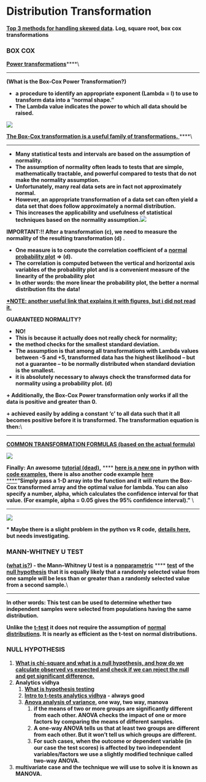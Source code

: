 # Distribution Transformation

[**Top 3 methods for handling skewed data**](https://towardsdatascience.com/top-3-methods-for-handling-skewed-data-1334e0debf45)**. Log, square root, box cox transformations**

### **BOX COX**

[**Power transformations**](https://machinelearningmastery.com/power-transforms-with-scikit-learn/?fbclid=IwAR37SGKEXWQ\_39qZLKAQ5WunSECo0JXsd3qgz3dPGITTGcVwHJla-\_7GLKg)****\
****

**(What is the Box-Cox Power Transformation?)**&#x20;

* **a procedure to identify an appropriate exponent (Lambda = l) to use to transform data into a “normal shape.”**
* **The Lambda value indicates the power to which all data should be raised.**

![](https://lh5.googleusercontent.com/3OZx1GhRUjnDqpD91pEYoXMCSq9aYtf\_6IIBgMJRj680OYddZlNachWfRfTVyB1TJlhzwQ\_m6iAINfTU2VSn4QoXwPbZPBNoQm7SQ4ijWw2001kCNKAVvKhpLpotNL\_btUEo8cui)

[**The Box-Cox transformation is a useful family of transformations.** ](http://www.itl.nist.gov/div898/handbook/eda/section3/eda336.htm)****\
****

* **Many statistical tests and intervals are based on the assumption of normality.**&#x20;
* **The assumption of normality often leads to tests that are simple, mathematically tractable, and powerful compared to tests that do not make the normality assumption.**&#x20;
* **Unfortunately, many real data sets are in fact not approximately normal.**&#x20;
* **However, an appropriate transformation of a data set can often yield a data set that does follow approximately a normal distribution.**
* &#x20;**This increases the applicability and usefulness of statistical techniques based on the normality assumption.**![](https://lh6.googleusercontent.com/zPpR\_hjhoZZkL5BjkI1n20Lu2AQW4PaY9sGgUDXr9dptmTHx4wK1n\_WpeTc5ACkr7LaQ\_38xHyl9KGO012SdHGpSg1lDmVd4GGgi7R195KEnxJHIMklq-tDcGRsRjj2T4Gs2ezSk)

**IMPORTANT:!! After a transformation (c), we need to measure the normality of the resulting transformation (d) .**&#x20;

* **One measure is to compute the correlation coefficient of a** [**normal probability plot**](http://www.itl.nist.gov/div898/handbook/eda/section3/normprpl.htm) **=> (d).**&#x20;
* **The correlation is computed between the vertical and horizontal axis variables of the probability plot and is a convenient measure of the linearity of the probability plot**&#x20;
* **In other words: the more linear the probability plot, the better a normal distribution fits the data!**

[**\*NOTE: another useful link that explains it with figures, but i did not read it.**](http://blog.minitab.com/blog/applying-statistics-in-quality-projects/how-could-you-benefit-from-a-box-cox-transformation)

**GUARANTEED NORMALITY?**

* **NO!**
* **This is because it actually does not really check for normality;**
* **the method checks for the smallest standard deviation.**
* **The assumption is that among all transformations with Lambda values between -5 and +5, transformed data has the highest likelihood – but not a guarantee – to be normally distributed when standard deviation is the smallest.**&#x20;
* **it is absolutely necessary to always check the transformed data for normality using a probability plot. (d)**

**+ Additionally, the Box-Cox Power transformation only works if all the data is positive and greater than 0.**

**+ achieved easily by adding a constant ‘c’ to all data such that it all becomes positive before it is transformed. The transformation equation is then:**\
****

[**COMMON TRANSFORMATION FORMULAS (based on the actual formula)**](http://www.statisticshowto.com/box-cox-transformation/)

![](https://lh4.googleusercontent.com/Vw2mhxsDDXw5qnI-WbQ7cCdeLW7TKQ\_A4KL95c6UhkvyCsOC4vO7AfqsvN1Uw32Mz1cR8bAtxUld4ui-v1mq74ICcPfQiSe1w1o5JTvhgox3urLj9t9ATAz\_d1RGQv94\_cO\_Ye3b)

**Finally: An awesome** [**tutorial (dead),**](http://www.kmdatascience.com/2017/07/box-cox-transformations-in-python.html) **** [**here is a new one**](https://towardsdatascience.com/box-cox-transformation-explained-51d745e34203) **in python with** [**code examples**](https://github.com/kentmacdonald2/Box-Cox-Transformation-Python-Example)**, there is also another code example** [**here**\
****](https://stackoverflow.com/questions/33944129/python-library-for-data-scaling-centering-and-box-cox-transformation)**“Simply pass a 1-D array into the function and it will return the Box-Cox transformed array and the optimal value for lambda. You can also specify a number, alpha, which calculates the confidence interval for that value. (For example, alpha = 0.05 gives the 95% confidence interval).”** \
****

![](https://lh6.googleusercontent.com/kbGUwNoKCtOEvSu02zfiJMmEScrFGSW5iuwzvNOm6V4t3OigHiTHtJLqKVzchyVe2MPH3LpsvywhFW3v3-j16dgRHb\_o73rBPk264Z9HSXsCRTZodB\_41YQukSjMVtZ6IQecd2Rk)

**\* Maybe there is a slight problem in the python vs R code,** [**details here**](http://shahramabyari.com/2015/12/21/data-preparation-for-predictive-modeling-resolving-skewness/)**, but needs investigating.**

### **MANN-WHITNEY U TEST**

**(**[**what is?**](https://en.wikipedia.org/wiki/Mann%E2%80%93Whitney\_U\_test)**) - the Mann–Whitney U test  is a** [**nonparametric**](https://en.wikipedia.org/wiki/Nonparametric\_statistics) **** [**test**](https://en.wikipedia.org/wiki/Statistical\_hypothesis\_test) **of the** [**null hypothesis**](https://en.wikipedia.org/wiki/Null\_hypothesis) **that it is equally likely that a randomly selected value from one sample will be less than or greater than a randomly selected value from a second sample.**\
****

**In other words: This test can be used to determine whether two independent samples were selected from populations having the same distribution.**&#x20;

**Unlike the** [**t-test**](https://en.wikipedia.org/wiki/T-test) **it does not require the assumption of** [**normal distributions**](https://en.wikipedia.org/wiki/Normal\_distribution)**. It is nearly as efficient as the t-test on normal distributions.**

### **NULL HYPOTHESIS**

1. [**What is chi-square and what is a null hypothesis, and how do we calculate observed vs expected and check if we can reject the null and get significant difference.**](https://medium.com/greyatom/goodness-of-fit-using-chi-square-be5bba375caf)
2. **Analytics vidhya**
   1. [**What is hypothesis testing** ](https://www.analyticsvidhya.com/blog/2015/09/hypothesis-testing-explained/)
   2. [**Intro to t-tests analytics vidhya**](https://www.analyticsvidhya.com/blog/2019/05/statistics-t-test-introduction-r-implementation/?utm\_source=facebook.com\&utm\_medium=social) **- always good**
   3. [**Anova analysis of variance**](https://www.analyticsvidhya.com/blog/2018/01/anova-analysis-of-variance/?utm\_source=facebook.com\&utm\_medium=social\&fbclid=IwAR1lMhaoKevShaIDpNoRNPL-V7y\_LMscZSPG\_0Dp1qvCkhDoJgzyt4fMDKM)**, one way, two way, manova**
      1. &#x20;**if the means of two or more groups are significantly different from each other. ANOVA checks the impact of one or more factors by comparing the means of different samples.**
      2. **A one-way ANOVA tells us that at least two groups are different from each other. But it won’t tell us which groups are different.**
      3. **For such cases, when the outcome or dependent variable (in our case the test scores) is affected by two independent variables/factors we use a slightly modified technique called two-way ANOVA.**
3. **multivariate case and the technique we will use to solve it is known as MANOVA.**
